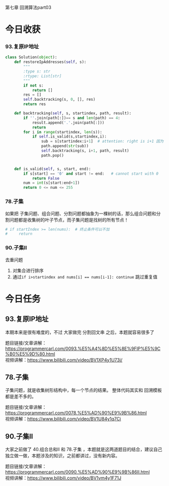 第七章 回溯算法part03

# 今日收获
### 93.复原IP地址 
```python
class Solution(object):
    def restoreIpAddresses(self, s):
        """
        :type s: str
        :rtype: List[str]
        """
        if not s:
            return []
        res = []
        self.backtracking(s, 0, [], res)
        return res

    def backtracking(self, s, startindex, path, result):
        if ''.join(path[:])== s and len(path) == 4:
            result.append('.'.join(path[:]))
            return 
        for i in range(startindex, len(s)):
            if self.is_valid(s,startindex,i):
                sub = s[startindex:i+1]  # attention: right is i+1 因为右开
                path.append(str(sub))
                self.backtracking(s, i+1, path, result)
                path.pop()


    def is_valid(self, s, start, end):
        if s[start] == '0' and start != end:   # cannot start with 0
            return False
        num = int(s[start:end+1])
        return 0 <= num <= 255
```
### 78.子集 
如果把 子集问题、组合问题、分割问题都抽象为一棵树的话，那么组合问题和分割问题都是收集树的叶子节点，而子集问题是找树的所有节点！
```python
# if startIndex >= len(nums):  # 终止条件可以不加
#     return
```

### 90.子集II 
去重问题
1. 对集合进行排序
2. 通过`if i>startindex and nums[i] == nums[i-1]: continue` 跳过重复值

# 今日任务

## 93.复原IP地址  

本期本来是很有难度的，不过 大家做完 分割回文串 之后，本题就容易很多了 

题目链接/文章讲解：https://programmercarl.com/0093.%E5%A4%8D%E5%8E%9FIP%E5%9C%B0%E5%9D%80.html  
视频讲解：https://www.bilibili.com/video/BV1XP4y1U73i/

## 78.子集  

子集问题，就是收集树形结构中，每一个节点的结果。 整体代码其实和 回溯模板都是差不多的。 

题目链接/文章讲解：https://programmercarl.com/0078.%E5%AD%90%E9%9B%86.html  
视频讲解：https://www.bilibili.com/video/BV1U84y1q7Ci 

## 90.子集II 

大家之前做了 40.组合总和II 和 78.子集 ，本题就是这两道题目的结合，建议自己独立做一做，本题涉及的知识，之前都讲过，没有新内容。 

题目链接/文章讲解：https://programmercarl.com/0090.%E5%AD%90%E9%9B%86II.html   
视频讲解：https://www.bilibili.com/video/BV1vm4y1F71J


